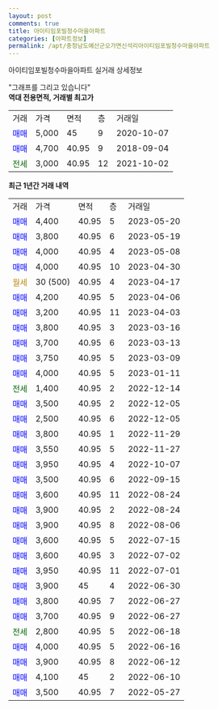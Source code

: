 ```yaml
---
layout: post
comments: true
title: 아이티임포빌청수마을아파트
categories: [아파트정보]
permalink: /apt/충청남도예산군오가면신석리아이티임포빌청수마을아파트
---
```


아이티임포빌청수마을아파트 실거래 상세정보

<script type="text/javascript">
  google.charts.load('current', {'packages':['line', 'corechart']});
  google.charts.setOnLoadCallback(drawChart);

  function drawChart() {
    var data = new google.visualization.DataTable();
    data.addColumn('date', '거래일');
    data.addColumn('number', "매매");
    data.addColumn('number', "전세");
    data.addColumn('number', "전매");

    data.addRows([[new Date(Date.parse("2023-05-20")), 4400, null, null], [new Date(Date.parse("2023-05-19")), 3800, null, null], [new Date(Date.parse("2023-05-08")), 4000, null, null], [new Date(Date.parse("2023-04-30")), 4000, null, null], [new Date(Date.parse("2023-04-17")), null, null, null], [new Date(Date.parse("2023-04-06")), 4200, null, null], [new Date(Date.parse("2023-04-03")), 3200, null, null], [new Date(Date.parse("2023-03-16")), 3800, null, null], [new Date(Date.parse("2023-03-13")), 3700, null, null], [new Date(Date.parse("2023-03-09")), 3750, null, null], [new Date(Date.parse("2023-01-11")), 4000, null, null], [new Date(Date.parse("2022-12-14")), null, 1400, null], [new Date(Date.parse("2022-12-05")), 3500, null, null], [new Date(Date.parse("2022-12-05")), 2500, null, null], [new Date(Date.parse("2022-11-29")), 3800, null, null], [new Date(Date.parse("2022-11-27")), 3550, null, null], [new Date(Date.parse("2022-10-07")), 3950, null, null], [new Date(Date.parse("2022-09-15")), 3500, null, null], [new Date(Date.parse("2022-08-24")), 3600, null, null], [new Date(Date.parse("2022-08-24")), 3900, null, null], [new Date(Date.parse("2022-08-06")), 3900, null, null], [new Date(Date.parse("2022-07-15")), 3600, null, null], [new Date(Date.parse("2022-07-02")), 3600, null, null], [new Date(Date.parse("2022-07-01")), 3950, null, null], [new Date(Date.parse("2022-06-30")), 3900, null, null], [new Date(Date.parse("2022-06-27")), 3800, null, null], [new Date(Date.parse("2022-06-27")), 3700, null, null], [new Date(Date.parse("2022-06-18")), null, 2800, null], [new Date(Date.parse("2022-06-16")), 4000, null, null], [new Date(Date.parse("2022-06-12")), 3900, null, null], [new Date(Date.parse("2022-06-10")), 4100, null, null], [new Date(Date.parse("2022-05-27")), 3500, null, null]]);

    var options = {
      hAxis: {
        format: 'yyyy/MM/dd'
      },    
      lineWidth: 0,
      pointsVisible: true,    
      title: '최근 1년간 유형별 실거래가 분포',
      legend: { position: 'bottom' }
    };

    var formatter = new google.visualization.NumberFormat({pattern:'###,###'} );
    formatter.format(data, 1);
    formatter.format(data, 2);
    
    setTimeout(function() {
        var chart = new google.visualization.LineChart(document.getElementById('columnchart_material'));
        chart.draw(data, (options));
        document.getElementById('loading').style.display = 'none';
    }, 200);
  }
</script>


<div id="loading" style="z-index:20; display: block; margin-left: 0px">"그래프를 그리고 있습니다"</div>
<div id="columnchart_material" style="width: 95%; margin-left: 0px; display: block"></div>
<!-- contents start -->
<b>역대 전용면적, 거래별 최고가</b>
<table class="sortable">
    <tr>
      <td>거래</td>
      <td>가격</td>
      <td>면적</td>
      <td>층</td>
      <td>거래일</td>
    </tr>
        <tr>
          <td><a style="color: blue">매매</a></td>
          <td>5,000</td>
          <td>45</td>
          <td>9</td>
          <td>2020-10-07</td>
        </tr>            <tr>
          <td><a style="color: blue">매매</a></td>
          <td>4,700</td>
          <td>40.95</td>
          <td>9</td>
          <td>2018-09-04</td>
        </tr>        
        <tr>
              <td><a style="color: darkgreen">전세</a></td>
              <td>3,000</td>
              <td>40.95</td>
              <td>12</td>
              <td>2021-10-02</td>
            </tr>        
    
</table>

<b>최근 1년간 거래 내역</b>

<table class="sortable">
    <tr>
      <td>거래</td>
      <td>가격</td>
      <td>면적</td>
      <td>층</td>
      <td>거래일</td>
    </tr>
    <tr>
      <td><a style="color: blue">매매</a></td>
      <td>4,400</td>
      <td>40.95</td>
      <td>5</td>
      <td>2023-05-20</td>
    </tr>          <tr>
      <td><a style="color: blue">매매</a></td>
      <td>3,800</td>
      <td>40.95</td>
      <td>6</td>
      <td>2023-05-19</td>
    </tr>          <tr>
      <td><a style="color: blue">매매</a></td>
      <td>4,000</td>
      <td>40.95</td>
      <td>4</td>
      <td>2023-05-08</td>
    </tr>          <tr>
      <td><a style="color: blue">매매</a></td>
      <td>4,000</td>
      <td>40.95</td>
      <td>10</td>
      <td>2023-04-30</td>
    </tr>          <tr>
      <td><a style="color: darkgoldenrod">월세</a></td>
      <td>30 (500)</td>
      <td>40.95</td>
      <td>4</td>
      <td>2023-04-17</td>
    </tr>          <tr>
      <td><a style="color: blue">매매</a></td>
      <td>4,200</td>
      <td>40.95</td>
      <td>5</td>
      <td>2023-04-06</td>
    </tr>          <tr>
      <td><a style="color: blue">매매</a></td>
      <td>3,200</td>
      <td>40.95</td>
      <td>11</td>
      <td>2023-04-03</td>
    </tr>          <tr>
      <td><a style="color: blue">매매</a></td>
      <td>3,800</td>
      <td>40.95</td>
      <td>3</td>
      <td>2023-03-16</td>
    </tr>          <tr>
      <td><a style="color: blue">매매</a></td>
      <td>3,700</td>
      <td>40.95</td>
      <td>6</td>
      <td>2023-03-13</td>
    </tr>          <tr>
      <td><a style="color: blue">매매</a></td>
      <td>3,750</td>
      <td>40.95</td>
      <td>5</td>
      <td>2023-03-09</td>
    </tr>          <tr>
      <td><a style="color: blue">매매</a></td>
      <td>4,000</td>
      <td>40.95</td>
      <td>5</td>
      <td>2023-01-11</td>
    </tr>          <tr>
      <td><a style="color: darkgreen">전세</a></td>
      <td>1,400</td>
      <td>40.95</td>
      <td>2</td>
      <td>2022-12-14</td>
    </tr>          <tr>
      <td><a style="color: blue">매매</a></td>
      <td>3,500</td>
      <td>40.95</td>
      <td>2</td>
      <td>2022-12-05</td>
    </tr>          <tr>
      <td><a style="color: blue">매매</a></td>
      <td>2,500</td>
      <td>40.95</td>
      <td>6</td>
      <td>2022-12-05</td>
    </tr>          <tr>
      <td><a style="color: blue">매매</a></td>
      <td>3,800</td>
      <td>40.95</td>
      <td>1</td>
      <td>2022-11-29</td>
    </tr>          <tr>
      <td><a style="color: blue">매매</a></td>
      <td>3,550</td>
      <td>40.95</td>
      <td>5</td>
      <td>2022-11-27</td>
    </tr>          <tr>
      <td><a style="color: blue">매매</a></td>
      <td>3,950</td>
      <td>40.95</td>
      <td>4</td>
      <td>2022-10-07</td>
    </tr>          <tr>
      <td><a style="color: blue">매매</a></td>
      <td>3,500</td>
      <td>40.95</td>
      <td>6</td>
      <td>2022-09-15</td>
    </tr>          <tr>
      <td><a style="color: blue">매매</a></td>
      <td>3,600</td>
      <td>40.95</td>
      <td>11</td>
      <td>2022-08-24</td>
    </tr>          <tr>
      <td><a style="color: blue">매매</a></td>
      <td>3,900</td>
      <td>40.95</td>
      <td>2</td>
      <td>2022-08-24</td>
    </tr>          <tr>
      <td><a style="color: blue">매매</a></td>
      <td>3,900</td>
      <td>40.95</td>
      <td>8</td>
      <td>2022-08-06</td>
    </tr>          <tr>
      <td><a style="color: blue">매매</a></td>
      <td>3,600</td>
      <td>40.95</td>
      <td>5</td>
      <td>2022-07-15</td>
    </tr>          <tr>
      <td><a style="color: blue">매매</a></td>
      <td>3,600</td>
      <td>40.95</td>
      <td>3</td>
      <td>2022-07-02</td>
    </tr>          <tr>
      <td><a style="color: blue">매매</a></td>
      <td>3,950</td>
      <td>40.95</td>
      <td>11</td>
      <td>2022-07-01</td>
    </tr>          <tr>
      <td><a style="color: blue">매매</a></td>
      <td>3,900</td>
      <td>45</td>
      <td>4</td>
      <td>2022-06-30</td>
    </tr>          <tr>
      <td><a style="color: blue">매매</a></td>
      <td>3,800</td>
      <td>40.95</td>
      <td>7</td>
      <td>2022-06-27</td>
    </tr>          <tr>
      <td><a style="color: blue">매매</a></td>
      <td>3,700</td>
      <td>40.95</td>
      <td>9</td>
      <td>2022-06-27</td>
    </tr>          <tr>
      <td><a style="color: darkgreen">전세</a></td>
      <td>2,800</td>
      <td>40.95</td>
      <td>5</td>
      <td>2022-06-18</td>
    </tr>          <tr>
      <td><a style="color: blue">매매</a></td>
      <td>4,000</td>
      <td>40.95</td>
      <td>5</td>
      <td>2022-06-16</td>
    </tr>          <tr>
      <td><a style="color: blue">매매</a></td>
      <td>3,900</td>
      <td>40.95</td>
      <td>8</td>
      <td>2022-06-12</td>
    </tr>          <tr>
      <td><a style="color: blue">매매</a></td>
      <td>4,100</td>
      <td>45</td>
      <td>2</td>
      <td>2022-06-10</td>
    </tr>          <tr>
      <td><a style="color: blue">매매</a></td>
      <td>3,500</td>
      <td>40.95</td>
      <td>7</td>
      <td>2022-05-27</td>
    </tr>      </table>
<!-- contents end -->    

